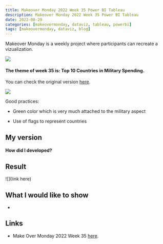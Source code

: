 ```yaml
---
title: Makeover Monday 2022 Week 35 Power BI Tableau
description: Makeover Monday 2022 Week 35 Power BI Tableau
date: 2022-08-29
categories: [makeovermonday, dataviz, tableau, powerbi]
tags: [makeovermonday, dataviz, blog]
---
```

Makeover Monday is a weekly project where participants can recreate a vizualization.

![](https://i.imgur.com/lXcZWdU.png)

#### The theme of week 35 is: Top 10 Countries in Military Spending.

You can check the original version [here](https://data.world/makeovermonday/2022w35).

![](https://www.visualcapitalist.com/wp-content/uploads/2022/08/top-10-countries-military-spending.jpg)



Good practices:



- Green color which is very much attached to the military aspect

- Use of flags to represent countries







## My version



#### How did I developed?



## Result





![](link here)







## What I would like to show



-







## Links





- Make Over Monday 2022 Week 35 [here](https://data.world/makeovermonday/2022w35).


